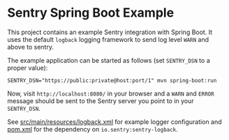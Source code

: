 # Sentry Spring Boot Example

This project contains an example Sentry integration with Spring Boot. It uses
the default `logback` logging framework to send log level `WARN` and above
to sentry.

The example application can be started as follows (set `SENTRY_DSN` to a
proper value):

    SENTRY_DSN="https://public:private@host:port/1" mvn spring-boot:run
    
Now, visit `http://localhost:8080/` in your browser and a `WARN` and
`ERROR` message should be sent to the Sentry server you point to in your 
`SENTRY_DSN`.

See [src/main/resources/logback.xml](https://github.com/getsentry/examples/blob/master/java/spring/src/main/resources/logback.xml)
for example logger configuration and
[pom.xml](https://github.com/getsentry/examples/blob/master/java/spring/pom.xml)
for the dependency on `io.sentry:sentry-logback`.
